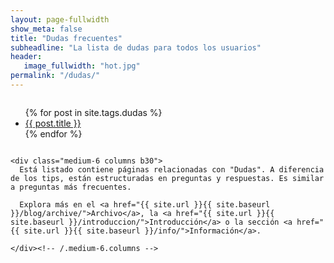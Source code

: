```yaml
---
layout: page-fullwidth
show_meta: false
title: "Dudas frecuentes"
subheadline: "La lista de dudas para todos los usuarios"
header:
   image_fullwidth: "hot.jpg"
permalink: "/dudas/"
---
```

<div class="row t60">
    <div class="medium-6 columns b30">
      <ul>
          {% for post in site.tags.dudas %}
          <li><a href="{{ site.url }}{{ site.baseurl }}{{ post.url }}">{{ post.title }}</a></li>
          {% endfor %}
      </ul>
    </div><!-- /.medium-6.columns -->

    <div class="medium-6 columns b30">
      Está listado contiene páginas relacionadas con "Dudas". A diferencia de los tips, están estructuradas en preguntas y respuestas. Es similar a preguntas más frecuentes.

      Explora más en el <a href="{{ site.url }}{{ site.baseurl }}/blog/archive/">Archivo</a>, la <a href="{{ site.url }}{{ site.baseurl }}/introduccion/">Introducción</a> o la sección <a href="{{ site.url }}{{ site.baseurl }}/info/">Información</a>.

    </div><!-- /.medium-6.columns -->
</div><!-- /.row -->
